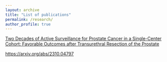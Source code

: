 ```yaml
---
layout: archive
title: "List of publications"
permalink: /research/
author_profile: true
---
```


[Two Decades of Active Surveillance for Prostate Cancer in a Single-Center Cohort: Favorable Outcomes after Transurethral Resection of the Prostate](https://www.mdpi.com/2072-6694/14/2/368)

https://arxiv.org/abs/2310.04797

